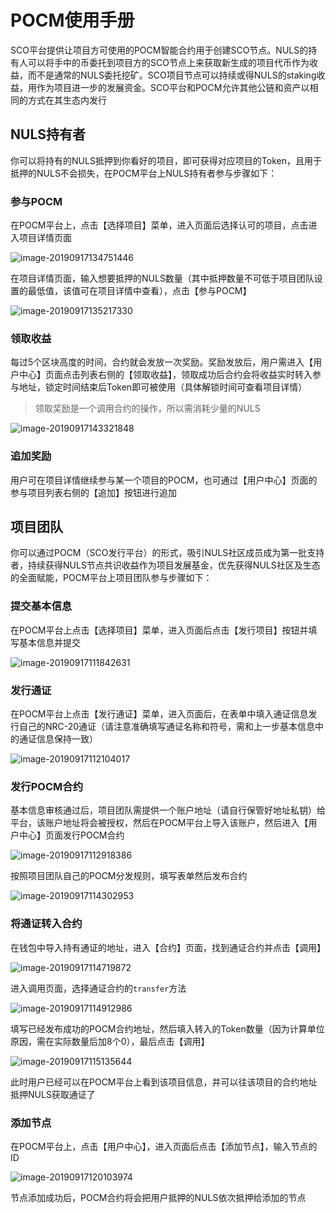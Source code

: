 # POCM使用手册

SCO平台提供让项目方可使用的POCM智能合约用于创建SCO节点。NULS的持有人可以将手中的币委托到项目方的SCO节点上来获取新生成的项目代币作为收益，而不是通常的NULS委托挖矿。SCO项目节点可以持续或得NULS的staking收益，用作为项目进一步的发展资金。SCO平台和POCM允许其他公链和资产以相同的方式在其生态内发行

## NULS持有者

你可以将持有的NULS抵押到你看好的项目，即可获得对应项目的Token，且用于抵押的NULS不会损失，在POCM平台上NULS持有者参与步骤如下：

### 参与POCM

在POCM平台上，点击【选择项目】菜单，进入页面后选择认可的项目，点击进入项目详情页面

![image-20190917134751446](./g_pocm/user1.png)

在项目详情页面，输入想要抵押的NULS数量（其中抵押数量不可低于项目团队设置的最低值，该值可在项目详情中查看），点击【参与POCM】

![image-20190917135217330](./g_pocm/user2.png)

### 领取收益

每过5个区块高度的时间，合约就会发放一次奖励。奖励发放后，用户需进入【用户中心】页面点击列表右侧的【领取收益】，领取成功后合约会将收益实时转入参与地址，锁定时间结束后Token即可被使用（具体解锁时间可查看项目详情）

> 领取奖励是一个调用合约的操作，所以需消耗少量的NULS

![image-20190917143321848](./g_pocm/user3.png)

### 追加奖励

用户可在项目详情继续参与某一个项目的POCM，也可通过【用户中心】页面的参与项目列表右侧的【追加】按钮进行追加

## 项目团队

你可以通过POCM（SCO发行平台）的形式，吸引NULS社区成员成为第一批支持者，持续获得NULS节点共识收益作为项目发展基金，优先获得NULS社区及生态的全面赋能，POCM平台上项目团队参与步骤如下：

### 提交基本信息

在POCM平台上点击【选择项目】菜单，进入页面后点击【发行项目】按钮并填写基本信息并提交

![image-20190917111842631](./g_pocm/project1.png)

### 发行通证

在POCM平台上点击【发行通证】菜单，进入页面后，在表单中填入通证信息发行自己的NRC-20通证（请注意准确填写通证名称和符号，需和上一步基本信息中的通证信息保持一致）

![image-20190917112104017](./g_pocm/project2.png)

### 发行POCM合约

基本信息审核通过后，项目团队需提供一个账户地址（请自行保管好地址私钥）给平台，该账户地址将会被授权，然后在POCM平台上导入该账户，然后进入【用户中心】页面发行POCM合约

![image-20190917112918386](./g_pocm/project3.png)

按照项目团队自己的POCM分发规则，填写表单然后发布合约

![image-20190917114302953](./g_pocm/project4.png)

### 将通证转入合约

 在钱包中导入持有通证的地址，进入【合约】页面，找到通证合约并点击【调用】

![image-20190917114719872](./g_pocm/project5.png)

进入调用页面，选择通证合约的`transfer`方法

![image-20190917114912986](./g_pocm/project6.png)

填写已经发布成功的POCM合约地址，然后填入转入的Token数量（因为计算单位原因，需在实际数量后加8个0），最后点击【调用】

![image-20190917115135644](./g_pocm/project7.png)

此时用户已经可以在POCM平台上看到该项目信息，并可以往该项目的合约地址抵押NULS获取通证了

### 添加节点

在POCM平台上，点击【用户中心】，进入页面后点击【添加节点】，输入节点的ID

![image-20190917120103974](./g_pocm/project8.png)

节点添加成功后，POCM合约将会把用户抵押的NULS依次抵押给添加的节点

